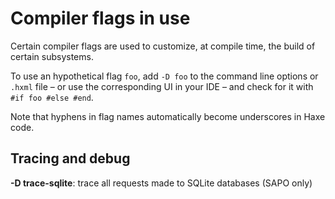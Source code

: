 # Compiler flags in use

Certain compiler flags are used to customize, at compile time, the build of
certain subsystems.

To use an hypothetical flag `foo`, add `-D foo` to the command line options or
`.hxml` file – or use the corresponding UI in your IDE – and check for it with
`#if foo #else #end`.

Note that hyphens in flag names automatically become underscores in Haxe code.

## Tracing and debug

**-D trace-sqlite**: trace all requests made to SQLite databases (SAPO only)


